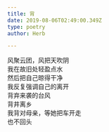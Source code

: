 ```yaml
---  
title: 背  
date: 2019-08-06T02:49:00.349Z  
type: poetry  
author: Herb   

---  
```

风聚云团，风把天吹阴  
我在故旧处轻盈点水  
然后把自己晾得干净  
我反复强调自己的离开    
背弃来袭的台风  
背井离乡  
我背对母亲，等她把车开走  
也不回头  
